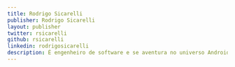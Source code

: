 ```yaml
---
title: Rodrigo Sicarelli
publisher: Rodrigo Sicarelli
layout: publisher
twitter: rsicarelli
github: rsicarelli
linkedin: rodrigosicarelli
description: É engenheiro de software e se aventura no universo Android desde a versão 2.2. Administrador do Android Dev BR e co-organizer do Twitter Developers Community, sempre tentando fortalecer a comunidade brasileira de desenvolvedores. Apaixonado por testes, usabilidade e código.
---
```

